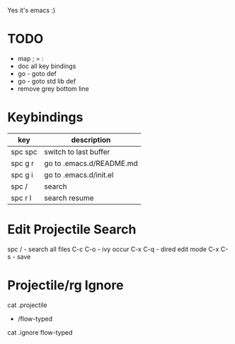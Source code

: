 Yes it's emacs :)

# TODO

* map ; = :
* doc all key bindings
* go - goto def
* go - goto std lib def
* remove grey bottom line


# Keybindings

|key      | description                  |
|---------|------------------------------|
|spc spc  |switch to last buffer         |
|spc g r  |go to .emacs.d/README.md      |
|spc g i  |go to .emacs.d/init.el        |
|spc /    |search
|spc r l  |search resume 


# Edit Projectile Search
spc /   - search all files
C-c C-o - ivy occur
C-x C-q - dired edit mode
C-x C-s - save

# Projectile/rg Ignore
cat .projectile
- /flow-typed

cat .ignore
flow-typed

